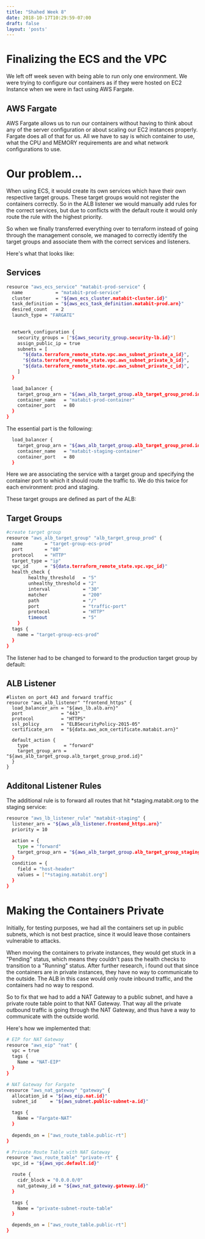 ```yaml
---
title: "Shahed Week 8"
date: 2018-10-17T10:29:59-07:00
draft: false
layout: 'posts'
---
```


# Finalizing the ECS and the VPC

We left off week seven with being able to run only one environment. We were trying to configure our containers as if they were hosted on EC2 Instance when we were in fact using AWS Fargate.

## AWS Fargate

AWS Fargate allows us to run our containers without having to think about any of the server configuration or about scaling our EC2 instances properly. Fargate does all of that for us. All we have to say is which container to use, what the CPU and MEMORY requirements are and what network configurations to use. 

# Our problem...

When using ECS, it would create its own services which have their own respective target groups. These target groups would not register the containers correctly. So in the ALB listener we would manually add rules for the correct services, but due to conflicts with the default route it would only route the rule with the highest priority.

So when we finally transferred everything over to terraform instead of going through the management console, we managed to correctly identify the target groups and associate them with the correct services and listeners.



Here's what that looks like: 
## Services
```bash
resource "aws_ecs_service" "matabit-prod-service" {
  name            = "matabit-prod-service"
  cluster         = "${aws_ecs_cluster.matabit-cluster.id}"
  task_definition = "${aws_ecs_task_definition.matabit-prod.arn}"
  desired_count   = 2
  launch_type = "FARGATE"
  

  network_configuration {
    security_groups = ["${aws_security_group.security-lb.id}"]
    assign_public_ip = true
    subnets = [
      "${data.terraform_remote_state.vpc.aws_subnet_private_a_id}",
      "${data.terraform_remote_state.vpc.aws_subnet_private_b_id}",
      "${data.terraform_remote_state.vpc.aws_subnet_private_c_id}",
    ]
  }

  load_balancer {
    target_group_arn = "${aws_alb_target_group.alb_target_group_prod.id}"
    container_name   = "matabit-prod-container"
    container_port   = 80
  }
}
```

The essential part is the following:

```bash
  load_balancer {
    target_group_arn = "${aws_alb_target_group.alb_target_group_prod.id}"
    container_name   = "matabit-staging-container"
    container_port   = 80
  }
```

Here we are associating the service with a target group and specifying the container port to which it should route the traffic to. We do this twice for each environment: prod and staging.

These target groups are defined as part of the ALB:

## Target Groups
```bash
#create target group
resource "aws_alb_target_group" "alb_target_group_prod" {
  name        = "target-group-ecs-prod"
  port        = "80"
  protocol    = "HTTP"
  target_type = "ip"
  vpc_id      = "${data.terraform_remote_state.vpc.vpc_id}"
  health_check {
        healthy_threshold   = "5"
        unhealthy_threshold = "2"
        interval            = "30"
        matcher             = "200"
        path                = "/"
        port                = "traffic-port"
        protocol            = "HTTP"
        timeout             = "5"
    }
  tags {
    name = "target-group-ecs-prod"
  }
}
```

The listener had to be changed to forward to the production target group by default:
## ALB Listener
```
#listen on port 443 and forward traffic
resource "aws_alb_listener" "frontend_https" {
  load_balancer_arn = "${aws_lb.alb.arn}"
  port              = "443"
  protocol          = "HTTPS"
  ssl_policy        = "ELBSecurityPolicy-2015-05"
  certificate_arn   = "${data.aws_acm_certificate.matabit.arn}"

  default_action {
    type             = "forward"
    target_group_arn = "${aws_alb_target_group.alb_target_group_prod.id}"
  } 
}
```

## Additonal Listener Rules

The additional rule is to forward all routes that hit *staging.matabit.org to the staging service:

```bash
resource "aws_lb_listener_rule" "matabit-staging" {
  listener_arn = "${aws_alb_listener.frontend_https.arn}"
  priority = 10

  action = {
    type = "forward"
    target_group_arn = "${aws_alb_target_group.alb_target_group_staging.id}"
  }
  condition = {
    field = "host-header"
    values = ["*staging.matabit.org"]
  }
}
```


# Making the Containers Private

Initially, for testing purposes, we had all the containers set up in public subnets, which is not best practice, since it would leave those containers vulnerable to attacks.

When moving the containers to private instances, they would get stuck in a "Pending" status, which means they couldn't pass the health checks to transition to a "Running" status. After further research, i found out that since the containers are in private instances, they have no way to communicate to the outside. The ALB in this case would only route inbound traffic, and the containers had no way to respond.

So to fix that we had to add a NAT Gateway to a public subnet, and have a private route table point to that NAT Gateway. That way all the private outbound traffic is going through the NAT Gateway, and thus have a way to communicate with the outside world.

Here's how we implemented that: 

```bash
# EIP for NAT Gateway
resource "aws_eip" "nat" {
  vpc = true
  tags {
    Name = "NAT-EIP"
  }
}

# NAT Gateway for Fargate
resource "aws_nat_gateway" "gateway" {
  allocation_id = "${aws_eip.nat.id}"
  subnet_id     = "${aws_subnet.public-subnet-a.id}"

  tags {
    Name = "Fargate-NAT"
  }
  
  depends_on = ["aws_route_table.public-rt"]
}

# Private Route Table with NAT Gateway
resource "aws_route_table" "private-rt" {
  vpc_id = "${aws_vpc.default.id}"

  route {
    cidr_block = "0.0.0.0/0"
    nat_gateway_id = "${aws_nat_gateway.gateway.id}"
  }

  tags {
    Name = "private-subnet-route-table"
  }

  depends_on = ["aws_route_table.public-rt"]
}
```


